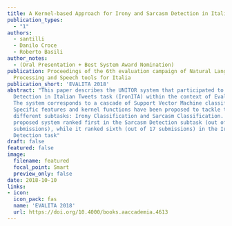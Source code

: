 ```yaml
---
title: A Kernel-based Approach for Irony and Sarcasm Detection in Italian
publication_types:
  - "1"
authors:
  - santilli
  - Danilo Croce
  - Roberto Basili
author_notes:
  - (Oral Presentation + Best System Award Nomination)
publication: Proceedings of the 6th evaluation campaign of Natural Language
  Processing and Speech tools for Italia
publication_short: 'EVALITA 2018'
abstract: "This paper describes the UNITOR system that participated to the Irony
  Detection in Italian Tweets task (IronITA) within the context of EvalIta 2018.
  The system corresponds to a cascade of Support Vector Machine classifiers.
  Specific features and kernel functions have been proposed to tackle the
  different subtasks: Irony Classification and Sarcasm Classification. The
  proposed system ranked first in the Sarcasm Detection subtask (out of 7
  submissions), while it ranked sixth (out of 17 submissions) in the Irony
  Detection task"
draft: false
featured: false
image:
  filename: featured
  focal_point: Smart
  preview_only: false
date: 2018-10-10
links:
- icon:
  icon_pack: fas
  name: 'EVALITA 2018'
  url: https://doi.org/10.4000/books.aaccademia.4613
---
```

